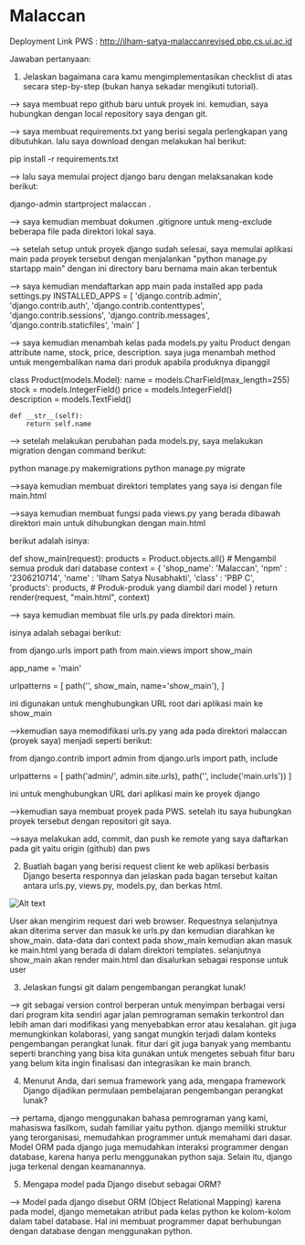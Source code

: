 # Malaccan
Deployment Link PWS : http://ilham-satya-malaccanrevised.pbp.cs.ui.ac.id

Jawaban pertanyaan:
1. Jelaskan bagaimana cara kamu mengimplementasikan checklist di atas secara step-by-step (bukan hanya sekadar mengikuti tutorial).

--> saya membuat repo github baru untuk proyek ini. kemudian, saya hubungkan dengan local repository saya dengan git.

--> saya membuat requirements.txt yang berisi segala perlengkapan yang dibutuhkan. lalu saya download dengan melakukan hal berikut:

pip install -r requirements.txt

--> lalu saya memulai project django baru dengan melaksanakan kode berikut:

django-admin startproject malaccan .

--> saya kemudian membuat dokumen .gitignore untuk meng-exclude beberapa file pada direktori lokal saya.

--> setelah setup untuk proyek django sudah selesai, saya memulai aplikasi main pada proyek tersebut dengan menjalankan "python manage.py startapp main" dengan ini directory baru bernama main akan terbentuk

--> saya kemudian mendaftarkan app main pada installed app pada settings.py
INSTALLED_APPS = [
    'django.contrib.admin',
    'django.contrib.auth',
    'django.contrib.contenttypes',
    'django.contrib.sessions',
    'django.contrib.messages',
    'django.contrib.staticfiles',
    'main'
]

--> saya kemudian menambah kelas pada models.py yaitu Product dengan attribute name, stock, price, description. saya juga menambah method untuk mengembalikan nama dari produk apabila produknya dipanggil

class Product(models.Model):
    name = models.CharField(max_length=255)  
    stock = models.IntegerField()
    price = models.IntegerField()  
    description = models.TextField()  

    def __str__(self):
        return self.name

--> setelah melakukan perubahan pada models.py, saya melakukan migration dengan command berikut:

python manage.py makemigrations
python manage.py migrate

-->saya kemudian membuat direktori templates yang saya isi dengan file main.html

-->saya kemudian membuat fungsi pada views.py yang berada dibawah direktori main untuk dihubungkan dengan main.html

berikut adalah isinya:

def show_main(request):
    products = Product.objects.all()  # Mengambil semua produk dari database
    context = {
        'shop_name': 'Malaccan',
        'npm' : '2306210714',
        'name' : 'Ilham Satya Nusabhakti',
        'class' : 'PBP C',
        'products': products,  # Produk-produk yang diambil dari model
    }
    return render(request, "main.html", context)

--> saya kemudian membuat file urls.py pada direktori main.

isinya adalah sebagai berikut:

from django.urls import path
from main.views import show_main

app_name = 'main'

urlpatterns = [
    path('', show_main, name='show_main'),
]

ini digunakan untuk menghubungkan URL root dari aplikasi main ke show_main

-->kemudian saya memodifikasi urls.py yang ada pada direktori malaccan (proyek saya) menjadi seperti berikut:

from django.contrib import admin
from django.urls import path, include

urlpatterns = [
    path('admin/', admin.site.urls),
    path('', include('main.urls'))
]

ini untuk menghubungkan URL dari aplikasi main ke proyek django

-->kemudian saya membuat proyek pada PWS. setelah itu saya hubungkan proyek tersebut dengan repositori git saya.

-->saya melakukan add, commit, dan push ke remote yang saya daftarkan pada git yaitu origin (github) dan pws


2. Buatlah bagan yang berisi request client ke web aplikasi berbasis Django beserta responnya dan jelaskan pada bagan tersebut kaitan antara urls.py, views.py, models.py, dan berkas html.

![Alt text](https://ibb.co.com/B2M730r)

User akan mengirim request dari web browser. Requestnya selanjutnya akan diterima server dan masuk ke urls.py dan kemudian diarahkan ke show_main. data-data dari context pada show_main kemudian akan masuk ke main.html yang berada di dalam direktori templates. selanjutnya show_main akan render main.html dan disalurkan sebagai response untuk user

3. Jelaskan fungsi git dalam pengembangan perangkat lunak!

--> git sebagai version control berperan untuk menyimpan berbagai versi dari program kita sendiri agar jalan pemrograman semakin terkontrol dan lebih aman dari modifikasi yang menyebabkan error atau kesalahan. git juga memungkinkan kolaborasi, yang sangat mungkin terjadi dalam konteks pengembangan perangkat lunak. fitur dari git juga banyak yang membantu seperti branching yang bisa kita gunakan untuk mengetes sebuah fitur baru yang belum kita ingin finalisasi dan integrasikan ke main branch.

4. Menurut Anda, dari semua framework yang ada, mengapa framework Django dijadikan permulaan pembelajaran pengembangan perangkat lunak?

--> pertama, django menggunakan bahasa pemrograman yang kami, mahasiswa fasilkom, sudah familiar yaitu python. django memiliki struktur yang terorganisasi, memudahkan programmer untuk memahami dari dasar. Model ORM pada django juga memudahkan interaksi programmer dengan database, karena hanya perlu menggunakan python saja. Selain itu, django juga terkenal dengan keamanannya.

5. Mengapa model pada Django disebut sebagai ORM?

--> Model pada django disebut ORM (Object Relational Mapping) karena pada model, django memetakan atribut pada kelas python ke kolom-kolom dalam tabel database. Hal ini membuat programmer dapat berhubungan dengan database dengan menggunakan python.
